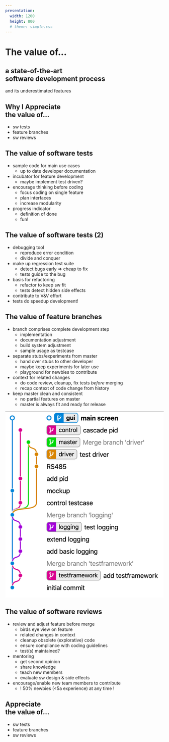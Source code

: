 ```yaml
---
presentation:
  width: 1200
  height: 800
  # theme: simple.css
---
```


<!-- slide -->
# The value of...

## a state-of-the-art<br> software development process

and its underestimated features

<!-- slide -->
## Why I Appreciate<br> the value of...

- sw tests
- feature branches
- sw reviews

<!-- slide -->
## The value of software tests

- sample code for main use cases
  - up to date developer documentation
- incubator for feature development
  - maybe implement test driven?
- encourage thinking before coding
  - focus coding on single feature
  - plan interfaces
  - increase modularity
- progress indicator
  - definition of done
  - fun!

<!-- slide vertical=true -->
## The value of software tests (2)

- debugging tool
  - reproduce error condition
  - divide and conquer
- make up regression test suite
  - detect bugs early => cheap to fix
  - tests guide to the bug
- basis for refactoring
  - refactor to keep sw fit
  - tests detect hidden side effects
- contribute to V&V effort
- tests do speedup development!

<!-- slide -->
## The value of feature branches

- branch comprises complete development step
  - implementation
  - documentation adjustment
  - build system adjustment
  - sample usage as testcase
- separate stubs/experiments from master
  - hand over stubs to other developer
  - maybe keep experiments for later use
  - playground for newbies to contribute
- context for related changes
  - do code review, cleanup, fix tests *before* merging
  - recap context of code change from history
- keep master clean and consistent
  - no partial features on master
  - master is always fit and ready for release

<!-- slide -->
![feature branch](img/feature-branches.png)

<!-- slide -->
## The value of software reviews

- review and adjust feature before merge
  - birds eye view on feature
  - related changes in context
  - cleanup obsolete (explorative) code
  - ensure compliance with coding guidelines
  - test(s) maintained?
- mentoring
  - get second opinion
  - share knowledge
  - teach new members
  - evaluate sw design & side effects
- encourage/enable new team members to contribute
  - ! 50% newbies (<5a experience) at any time !

<!-- slide -->
## Appreciate<br> the value of...

- sw tests
- feature branches
- sw reviews
